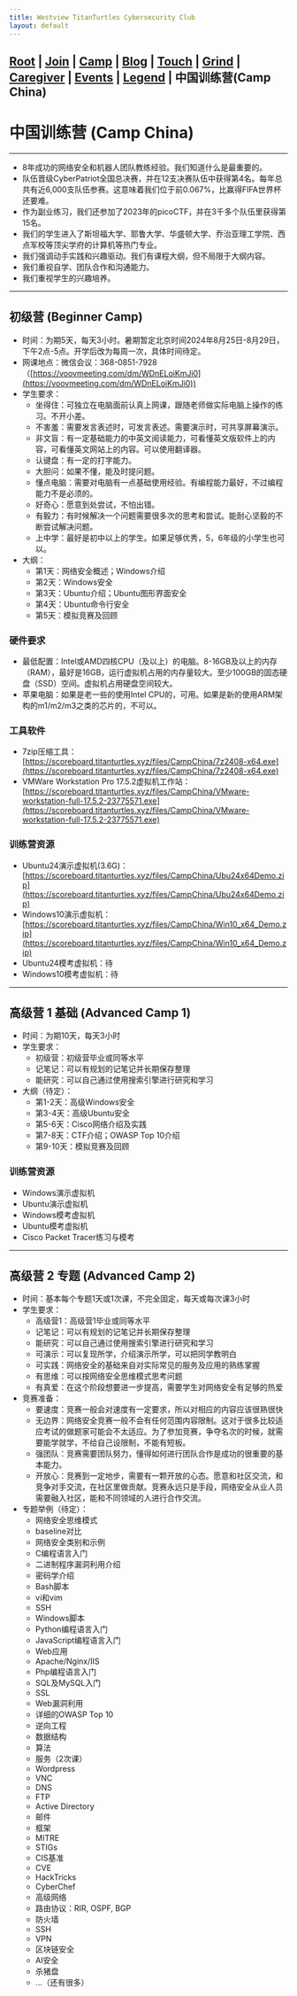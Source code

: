 ```yaml
---
title: Westview TitanTurtles Cybersecurity Club
layout: default
---
```


## [Root](./index.html) | [Join](./apply.html) | [Camp](./cybercamp.html) |  [Blog](./blog.html) | [Touch](./contacts.html) | [Grind](./resources.html) | [Caregiver](./techcg.html) | [Events](./events.html) | [Legend](./legend.html) | **中国训练营(Camp China)** 

# 中国训练营 (Camp China)

---

* 8年成功的网络安全和机器人团队教练经验。我们知道什么是最重要的。
* 队伍晋级CyberPatriot全国总决赛，并在12支决赛队伍中获得第4名。每年总共有近6,000支队伍参赛。这意味着我们位于前0.067%，比赢得FIFA世界杯还要难。
* 作为副业练习，我们还参加了2023年的picoCTF，并在3千多个队伍里获得第15名。
* 我们的学生进入了斯坦福大学、耶鲁大学、华盛顿大学、乔治亚理工学院、西点军校等顶尖学府的计算机等热门专业。
* 我们强调动手实践和兴趣驱动。我们有课程大纲，但不局限于大纲内容。
* 我们重视自学、团队合作和沟通能力。
* 我们重视学生的兴趣培养。

---

## 初级营 (Beginner Camp)

* 时间：为期5天，每天3小时。暑期暂定北京时间2024年8月25日-8月29日，下午2点-5点。开学后改为每周一次，具体时间待定。
* 网课地点：微信会议：368-0851-7928 （[https://voovmeeting.com/dm/WDnELoiKmJi0](https://voovmeeting.com/dm/WDnELoiKmJi0))
* 学生要求：
  * 坐得住：可独立在电脑面前认真上网课，跟随老师做实际电脑上操作的练习。不开小差。
  * 不害羞：需要发言表述时，可发言表述。需要演示时，可共享屏幕演示。
  * 非文盲：有一定基础能力的中英文阅读能力，可看懂英文版软件上的内容，可看懂英文网站上的内容。可以使用翻译器。
  * 认键盘：有一定的打字能力。
  * 大胆问：如果不懂，能及时提问题。
  * 懂点电脑：需要对电脑有一点基础使用经验。有编程能力最好，不过编程能力不是必须的。
  * 好奇心：愿意到处尝试，不怕出错。
  * 有毅力：有时候解决一个问题需要很多次的思考和尝试。能耐心坚毅的不断尝试解决问题。
  * 上中学：最好是初中以上的学生。如果足够优秀，5，6年级的小学生也可以。
* 大纲：
  * 第1天：网络安全概述；Windows介绍
  * 第2天：Windows安全
  * 第3天：Ubuntu介绍；Ubuntu图形界面安全
  * 第4天：Ubuntu命令行安全
  * 第5天：模拟竞赛及回顾

### 硬件要求

* 最低配置：Intel或AMD四核CPU（及以上）的电脑。8-16GB及以上的内存（RAM），最好是16GB，运行虚拟机占用的内存量较大。至少100GB的固态硬盘（SSD）空间。虚拟机占用硬盘空间较大。
* 苹果电脑：如果是老一些的使用Intel CPU的，可用。如果是新的使用ARM架构的m1/m2/m3之类的芯片的，不可以。

### 工具软件

* 7zip压缩工具：[https://scoreboard.titanturtles.xyz/files/CampChina/7z2408-x64.exe](https://scoreboard.titanturtles.xyz/files/CampChina/7z2408-x64.exe)
* VMWare Workstation Pro 17.5.2虚拟机工作站：[https://scoreboard.titanturtles.xyz/files/CampChina/VMware-workstation-full-17.5.2-23775571.exe](https://scoreboard.titanturtles.xyz/files/CampChina/VMware-workstation-full-17.5.2-23775571.exe)

### 训练营资源

* Ubuntu24演示虚拟机(3.6G)：[https://scoreboard.titanturtles.xyz/files/CampChina/Ubu24x64Demo.zip](https://scoreboard.titanturtles.xyz/files/CampChina/Ubu24x64Demo.zip)
* Windows10演示虚拟机：[https://scoreboard.titanturtles.xyz/files/CampChina/Win10_x64_Demo.zip](https://scoreboard.titanturtles.xyz/files/CampChina/Win10_x64_Demo.zip)
* Ubuntu24模考虚拟机：待
* Windows10模考虚拟机：待

---

## 高级营 1 基础 (Advanced Camp 1)

* 时间：为期10天，每天3小时
* 学生要求：
  * 初级营：初级营毕业或同等水平
  * 记笔记：可以有规划的记笔记并长期保存整理
  * 能研究：可以自己通过使用搜索引擎进行研究和学习
* 大纲（待定）：
  * 第1-2天：高级Windows安全
  * 第3-4天：高级Ubuntu安全
  * 第5-6天：Cisco网络介绍及实践
  * 第7-8天：CTF介绍；OWASP Top 10介绍
  * 第9-10天：模拟竞赛及回顾

### 训练营资源

* Windows演示虚拟机
* Ubuntu演示虚拟机
* Windows模考虚拟机
* Ubuntu模考虚拟机
* Cisco Packet Tracer练习与模考

---

## 高级营 2 专题 (Advanced Camp 2)

* 时间：基本每个专题1天或1次课，不完全固定，每天或每次课3小时
* 学生要求：
  * 高级营1：高级营1毕业或同等水平
  * 记笔记：可以有规划的记笔记并长期保存整理
  * 能研究：可以自己通过使用搜索引擎进行研究和学习
  * 可演示：可以复现所学，介绍演示所学，可以把同学教明白
  * 可实践：网络安全的基础来自对实际常见的服务及应用的熟练掌握
  * 有思维：可以按网络安全思维模式思考问题
  * 有真爱：在这个阶段想要进一步提高，需要学生对网络安全有足够的热爱
* 竞赛准备：
  * 要速度：竞赛一般会对速度有一定要求，所以对相应的内容应该很熟很快
  * 无边界：网络安全竞赛一般不会有任何范围内容限制。这对于很多比较适应考试的做题家可能会不太适应。为了参加竞赛，争夺名次的时候，就需要能学就学，不给自己设限制，不能有短板。
  * 强团队：竞赛需要团队努力，懂得如何进行团队合作是成功的很重要的基本能力。
  * 开放心：竞赛到一定地步，需要有一颗开放的心态。愿意和社区交流，和竞争对手交流，在社区里做贡献。竞赛永远只是手段，网络安全从业人员需要融入社区，能和不同领域的人进行合作交流。
* 专题举例（待定）：  
  * 网络安全思维模式
  * baseline对比
  * 网络安全类别和示例
  * C编程语言入门
  * 二进制程序漏洞利用介绍
  * 密码学介绍
  * Bash脚本
  * vi和vim
  * SSH
  * Windows脚本
  * Python编程语言入门
  * JavaScript编程语言入门
  * Web应用
  * Apache/Nginx/IIS
  * Php编程语言入门
  * SQL及MySQL入门
  * SSL
  * Web漏洞利用
  * 详细的OWASP Top 10
  * 逆向工程
  * 数据结构
  * 算法
  * 服务（2次课）
  * Wordpress
  * VNC
  * DNS
  * FTP
  * Active Directory
  * 邮件
  * 框架
  * MITRE
  * STIGs
  * CIS基准
  * CVE
  * HackTricks
  * CyberChef
  * 高级网络
  * 路由协议：RIR, OSPF, BGP
  * 防火墙
  * SSH
  * VPN
  * 区块链安全
  * AI安全
  * 杀猪盘
  * ...（还有很多）

